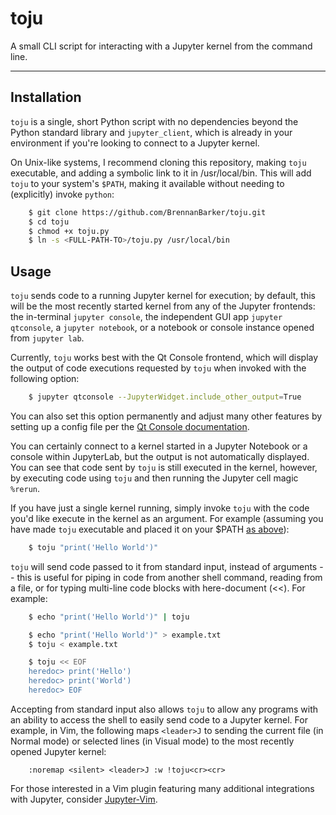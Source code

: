 # toju

A small CLI script for interacting with a Jupyter kernel from the command line.

---

## Installation

`toju` is a single, short Python script with no dependencies beyond the Python
standard library and `jupyter_client`, which is already in your environment if
you're looking to connect to a Jupyter kernel. 

<a id="make-executable"></a>On Unix-like systems, I recommend cloning this
repository, making `toju` executable, and adding a symbolic link to it in
/usr/local/bin. This will add `toju` to your system's `$PATH`, making it
available without needing to (explicitly) invoke `python`:

```bash
    $ git clone https://github.com/BrennanBarker/toju.git
    $ cd toju
    $ chmod +x toju.py
    $ ln -s <FULL-PATH-TO>/toju.py /usr/local/bin 
```

## Usage

`toju` sends code to a running Jupyter kernel for execution; by default, this
will be the most recently started kernel from any of the Jupyter frontends: the
in-terminal `jupyter console`, the independent GUI app `jupyter qtconsole`, a
`jupyter notebook`, or a notebook or console instance opened from `jupyter lab`.

Currently, `toju` works best with the Qt Console frontend, which will display
the output of code executions requested by `toju` when invoked with the
following option:

```bash
    $ jupyter qtconsole --JupyterWidget.include_other_output=True
```

You can also set this option permanently and adjust many other features by
setting up a config file per the [Qt Console
documentation](qtconsole.readthedocs.com).

You can certainly connect to a kernel started in a Jupyter Notebook or a
console within JupyterLab, but the output is not automatically displayed. You
can see that code sent by `toju` is still executed in the kernel, however, by 
executing code using `toju` and then running the Jupyter cell magic `%rerun`.

If you have just a single kernel running, simply invoke `toju` with the code
you'd like execute in the kernel as an argument. For example (assuming you have
made `toju` executable and placed it on your $PATH [as
above](#make-executable)):

```bash
    $ toju "print('Hello World')"
```

`toju` will send code passed to it from standard input, instead of arguments --
this is useful for piping in code from another shell command, reading from a
file, or for typing multi-line code blocks with here-document (<<). For
example:

```bash
    $ echo "print('Hello World')" | toju
```
```bash
    $ echo "print('Hello World')" > example.txt
    $ toju < example.txt
```
```bash
    $ toju << EOF
    heredoc> print('Hello')
    heredoc> print('World')
    heredoc> EOF
```

Accepting from standard input also allows `toju` to allow any programs with an
ability to access the shell to easily send code to a Jupyter kernel. For
example, in Vim, the following maps `<leader>J` to sending the current file (in
Normal mode) or selected lines (in Visual mode) to the most recently opened
Jupyter kernel:

```vim
    :noremap <silent> <leader>J :w !toju<cr><cr>
```

For those interested in a Vim plugin featuring many additional integrations
with Jupyter, consider [Jupyter-Vim](https://github.com/wmvanvliet/jupyter-vim).
